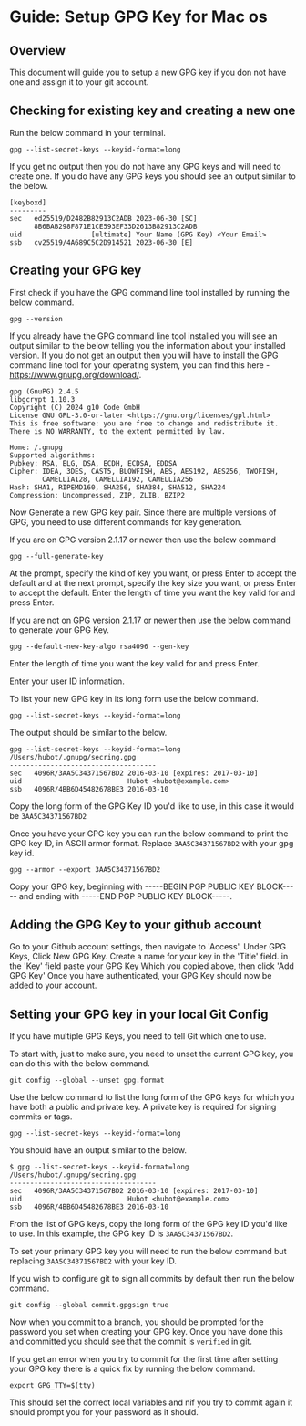 # Guide: Setup GPG Key for Mac os

## Overview
This document will guide you to setup a new GPG key if you don not have one and assign it to your git account.

## Checking for existing key and creating a new one

Run the below command in your terminal.

```shell
gpg --list-secret-keys --keyid-format=long
```

If you get no output then you do not have any GPG keys and will need to create one. If you do have any GPG keys you should see an output similar to the below.

```shell
[keyboxd]
---------
sec   ed25519/D2482B82913C2ADB 2023-06-30 [SC]
      8B6BAB298F871E1CE593EF33D2613B82913C2ADB
uid                 [ultimate] Your Name (GPG Key) <Your Email>
ssb   cv25519/4A689C5C2D914521 2023-06-30 [E]
```

## Creating your GPG key

First check if you have the GPG command line tool installed by running the below command.

```shell
gpg --version
```

If you already have the GPG command line tool installed you will see an output similar to the below telling you the information about your installed version. If you do not get an output then you will have to install the GPG command line tool for your operating system, you can find this here - <https://www.gnupg.org/download/>.

```shell
gpg (GnuPG) 2.4.5
libgcrypt 1.10.3
Copyright (C) 2024 g10 Code GmbH
License GNU GPL-3.0-or-later <https://gnu.org/licenses/gpl.html>
This is free software: you are free to change and redistribute it.
There is NO WARRANTY, to the extent permitted by law.

Home: /.gnupg
Supported algorithms:
Pubkey: RSA, ELG, DSA, ECDH, ECDSA, EDDSA
Cipher: IDEA, 3DES, CAST5, BLOWFISH, AES, AES192, AES256, TWOFISH,
        CAMELLIA128, CAMELLIA192, CAMELLIA256
Hash: SHA1, RIPEMD160, SHA256, SHA384, SHA512, SHA224
Compression: Uncompressed, ZIP, ZLIB, BZIP2
```

Now Generate a new GPG key pair. Since there are multiple versions of GPG, you need to use different commands for key generation.

If you are on GPG version 2.1.17 or newer then use the below command

```shell
gpg --full-generate-key
```

At the prompt, specify the kind of key you want, or press Enter to accept the default and at the next prompt, specify the key size you want, or press Enter to accept the default. Enter the length of time you want the key valid for and press Enter.

If you are not on GPG version 2.1.17 or newer then use the below command to generate your GPG Key.

```shell
gpg --default-new-key-algo rsa4096 --gen-key
```

Enter the length of time you want the key valid for and press Enter.

Enter your user ID information.

To list your new GPG key in its long form use the below command.

```shell
gpg --list-secret-keys --keyid-format=long
```

The output should be similar to the below.

```shell
gpg --list-secret-keys --keyid-format=long
/Users/hubot/.gnupg/secring.gpg
------------------------------------
sec   4096R/3AA5C34371567BD2 2016-03-10 [expires: 2017-03-10]
uid                          Hubot <hubot@example.com>
ssb   4096R/4BB6D45482678BE3 2016-03-10
```

Copy the long form of the GPG Key ID you'd like to use, in this case it would be `3AA5C34371567BD2`

Once you have your GPG key you can run the below command to print the GPG key ID, in ASCII armor format. Replace `3AA5C34371567BD2` with your gpg key id.

```shell
gpg --armor --export 3AA5C34371567BD2
```

Copy your GPG key, beginning with -----BEGIN PGP PUBLIC KEY BLOCK----- and ending with -----END PGP PUBLIC KEY BLOCK-----.

## Adding the GPG Key to your github account

Go to your Github account settings, then navigate to 'Access'.
Under GPG Keys, Click New GPG Key.
Create a name for your key in the 'Title' field.
in the 'Key' field paste your GPG Key Which you copied above, then click 'Add GPG Key'
Once you have authenticated, your GPG Key should now be added to your account.

## Setting your GPG key in your local Git Config

If you have multiple GPG Keys, you need to tell Git which one to use.

To start with, just to make sure, you need to unset the current GPG key, you can do this with the below command.

```shell
git config --global --unset gpg.format
```

Use the below command to list the long form of the GPG keys for which you have both a public and private key. A private key is required for signing commits or tags.

```shell
gpg --list-secret-keys --keyid-format=long
```

You should have an output similar to the below.

```shell
$ gpg --list-secret-keys --keyid-format=long
/Users/hubot/.gnupg/secring.gpg
------------------------------------
sec   4096R/3AA5C34371567BD2 2016-03-10 [expires: 2017-03-10]
uid                          Hubot <hubot@example.com>
ssb   4096R/4BB6D45482678BE3 2016-03-10
```

From the list of GPG keys, copy the long form of the GPG key ID you'd like to use. In this example, the GPG key ID is `3AA5C34371567BD2`.

To set your primary GPG key you will need to run the below command but replacing `3AA5C34371567BD2` with your key ID.

If you wish to configure git to sign all commits by default then run the below command.

```shell
git config --global commit.gpgsign true
```

Now when you commit to a branch, you should be prompted for the password you set when creating your GPG key. Once you have done this and committed you should see that the commit is `verified` in git.

If you get an error when you try to commit for the first time after setting your GPG key there is a quick fix by running the below command.

```shell
export GPG_TTY=$(tty)
```

This should set the correct local variables and nif you try to commit again it should prompt you for your password as it should.
